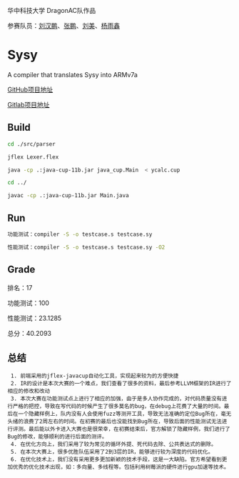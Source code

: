 华中科技大学 DragonAC队作品

参赛队员：[刘汉鹏](https://github.com/showstarpro)、[张鹏](https://github.com/zippermonkey)、[刘美](https://github.com/rabbicat30)、[杨雨鑫](https://github.com/yux20000304)

# Sysy

A compiler that translates Sysy into ARMv7a

[GitHub项目地址](https://github.com/showstarpro/sysy.git)

[Gitlab项目地址](https://gitlab.com/yux20000304/sysy.git)

## Build
```bash
cd ./src/parser

jflex Lexer.flex

java -cp .:java-cup-11b.jar java_cup.Main  < ycalc.cup

cd ../

javac -cp .:java-cup-11b.jar Main.java
```

## Run
```bash
功能测试：compiler -S -o testcase.s testcase.sy

性能测试：compiler -S -o testcase.s testcase.sy -O2
```

## Grade

排名：17

功能测试：100

性能测试：23.1285

总分：40.2093

## 总结
```
 1. 前端采用的jflex-javacup自动化工具，实现起来较为的方便快捷  
 2. IR的设计是本次大赛的一个难点，我们查看了很多的资料，最后参考LLVM框架的IR进行了相应的修改和改动  
 3. 本次大赛在功能测试点上进行了相应的加强，由于是多人协作完成的，对代码质量没有进行严格的把控，导致在写代码的时候产生了很多莫名的bug，在debug上花费了大量的时间。最后在一个隐藏样例上，队内没有人会使用fuzz等测开工具，导致无法准确的定位Bug所在，毫无头绪的浪费了2周左右的时间。在初赛的最后也没能找到Bug所在，导致后面的性能测试无法进行评测。最后能以外卡进入大赛也是很荣幸，在初赛结束后，官方解锁了隐藏样例，我们进行了Bug的修改，能够顺利的进行后面的测评。 
 4. 在优化方向上，我们采用了较为常见的循环外提、死代码去除、公共表达式的删除。 
 5. 在本次大赛上，很多优胜队伍采用了2到3层的IR，能够进行较为深度的代码优化。 
 6. 在优化技术上，我们没有采用更多更加新颖的技术手段，这是一大缺陷。官方希望看到更加优秀的优化技术出现，如：多向量、多线程等。包括利用树莓派的硬件进行gpu加速等技术。
```

